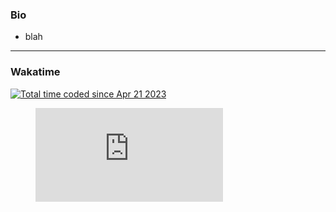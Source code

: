 ### Bio

- blah 

---

### Wakatime

<a href="https://wakatime.com/@d98bbc46-d96b-4611-b0b4-3956f04fcaa0"> <img src="https://wakatime.com/badge/user/d98bbc46-d96b-4611-b0b4-3956f04fcaa0.svg?style=social" alt="Total time coded since Apr 21 2023"/> </a>
<figure><embed src="https://wakatime.com/share/@wowitswyatt/81895208-1698-4df6-8a75-1d8ae5416ff3.svg"></embed></figure>